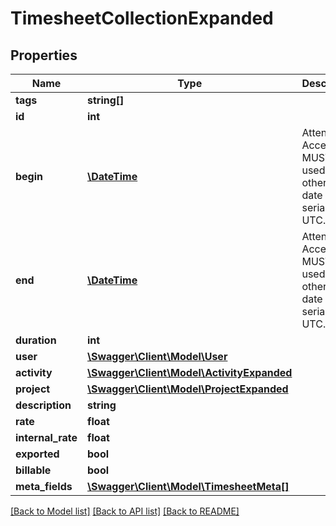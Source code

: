 # TimesheetCollectionExpanded

## Properties
Name | Type | Description | Notes
------------ | ------------- | ------------- | -------------
**tags** | **string[]** |  | [optional] 
**id** | **int** |  | [optional] 
**begin** | [**\DateTime**](\DateTime.md) | Attention: Accessor MUST be used, otherwise date will be serialized in UTC. | 
**end** | [**\DateTime**](\DateTime.md) | Attention: Accessor MUST be used, otherwise date will be serialized in UTC. | [optional] 
**duration** | **int** |  | [optional] 
**user** | [**\Swagger\Client\Model\User**](User.md) |  | 
**activity** | [**\Swagger\Client\Model\ActivityExpanded**](ActivityExpanded.md) |  | 
**project** | [**\Swagger\Client\Model\ProjectExpanded**](ProjectExpanded.md) |  | 
**description** | **string** |  | [optional] 
**rate** | **float** |  | 
**internal_rate** | **float** |  | [optional] 
**exported** | **bool** |  | 
**billable** | **bool** |  | 
**meta_fields** | [**\Swagger\Client\Model\TimesheetMeta[]**](TimesheetMeta.md) |  | [optional] 

[[Back to Model list]](../../README.md#documentation-for-models) [[Back to API list]](../../README.md#documentation-for-api-endpoints) [[Back to README]](../../README.md)


